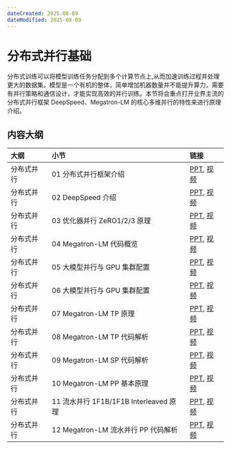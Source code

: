 ```yaml
---
dateCreated: 2025-08-09
dateModified: 2025-08-09
---
```

# 分布式并行基础

分布式训练可以将模型训练任务分配到多个计算节点上,从而加速训练过程并处理更大的数据集。模型是一个有机的整体，简单增加机器数量并不能提升算力，需要有并行策略和通信设计，才能实现高效的并行训练。本节将会重点打开业界主流的分布式并行框架 DeepSpeed、Megatron-LM 的核心多维并行的特性来进行原理介绍。

## 内容大纲

| 大纲    | 小节                               | 链接                                                                                                                                                    |
| :---- | :------------------------------- | :---------------------------------------------------------------------------------------------------------------------------------------------------- |
| 分布式并行 | 01 分布式并行框架介绍                     | [PPT](https://github.com/Infrasys-AI/AIInfra/blob/main/04Train/01ParallelBegin/01Introduction.pdf), [视频](https://www.bilibili.com/video/BV1op421C7wp) |
| 分布式并行 | 02 DeepSpeed 介绍                  | [PPT](https://github.com/Infrasys-AI/AIInfra/blob/main/04Train/01ParallelBegin/02DeepSpeed.pdf), [视频](https://www.bilibili.com/video/BV1tH4y1J7bm)    |
| 分布式并行 | 03 优化器并行 ZeRO1/2/3 原理            | [PPT](https://github.com/Infrasys-AI/AIInfra/blob/main/04Train/01ParallelBegin/03DSZero.pdf), [视频](https://www.bilibili.com/video/BV1fb421t7KN)       |
| 分布式并行 | 04 Megatron-LM 代码概览              | [PPT](https://github.com/Infrasys-AI/AIInfra/blob/main/04Train/01ParallelBegin/04Megatron.pdf), [视频](https://www.bilibili.com/video/BV12J4m1K78y)     |
| 分布式并行 | 05 大模型并行与 GPU 集群配置               | [PPT](https://github.com/Infrasys-AI/AIInfra/blob/main/04Train/01ParallelBegin/05MGConfig.pdf), [视频](https://www.bilibili.com/video/BV1NH4y1g7w4)     |
| 分布式并行 | 06 大模型并行与 GPU 集群配置               | [PPT](https://github.com/Infrasys-AI/AIInfra/blob/main/04Train/01ParallelBegin/06MGTPPrinc.pdf), [视频](https://www.bilibili.com/video/BV1ji421C7jH)    |
| 分布式并行 | 07 Megatron-LM TP 原理             | [PPT](https://github.com/Infrasys-AI/AIInfra/blob/main/04Train/01ParallelBegin/07MGTPCode.pdf), [视频](https://www.bilibili.com/video/BV1yw4m1S71Y)     |
| 分布式并行 | 08 Megatron-LM TP 代码解析           | [PPT](https://github.com/Infrasys-AI/AIInfra/blob/main/04Train/01ParallelBegin/07MGTPCode.pdf), [视频](https://www.bilibili.com/video/BV1cy411Y7B9)     |
| 分布式并行 | 09 Megatron-LM SP 代码解析           | [PPT](https://github.com/Infrasys-AI/AIInfra/blob/main/04Train/01ParallelBegin/08MGSPPrinc.pdf), [视频](https://www.bilibili.com/video/BV1EM4m1r7tm)    |
| 分布式并行 | 10 Megatron-LM PP 基本原理           | [PPT](https://github.com/Infrasys-AI/AIInfra/blob/main/04Train/01ParallelBegin/10MGPPCode.pdf), [视频](https://www.bilibili.com/video/BV18f42197Sx)     |
| 分布式并行 | 11 流水并行 1F1B/1F1B Interleaved 原理 | [PPT](https://github.com/Infrasys-AI/AIInfra/blob/main/04Train/01ParallelBegin/10MGPPCode.pdf), [视频](https://www.bilibili.com/video/BV1aD421g7yZ)     |
| 分布式并行 | 12 Megatron-LM 流水并行 PP 代码解析      | [PPT](https://github.com/Infrasys-AI/AIInfra/blob/main/04Train/01ParallelBegin/10MGPPCode), [视频](https://www.bilibili.com/video/BV1hs421g7vN)         |
